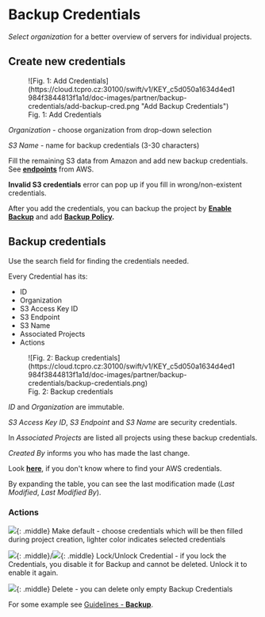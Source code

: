 
# **Backup Credentials**

*Select organization* for a better overview of servers for individual projects.

## **Create new credentials**

<figure markdown>
  ![Fig. 1: Add Credentials](https://cloud.tcpro.cz:30100/swift/v1/KEY_c5d050a1634d4ed1984f3844813f1a1d/doc-images/partner/backup-credentials/add-backup-cred.png "Add Backup Credentials")
  <figcaption>Fig. 1: Add Credentials</figcaption>
</figure>


*Organization* - choose organization from drop-down selection

*S3 Name* - name for backup credentials (3-30 characters)

Fill the remaining S3 data from Amazon and add new backup credentials. See [**endpoints**](https://docs.aws.amazon.com/general/latest/gr/s3.html) from AWS.

**Invalid S3 credentials** error can pop up if you fill in wrong/non-existent credentials.

After you add the credentials, you can backup the project by [**Enable Backup**](../projects/project-details-k8s#enabledisable-backup) and add [**Backup** **Policy**](../projects/project-details-k8s#backup-policy)**.**

## **Backup credentials**

Use the search field for finding the credentials needed.

Every Credential has its:

* ID
* Organization
* S3 Access Key ID
* S3 Endpoint
* S3 Name
* Associated Projects
* Actions

<figure markdown>
  ![Fig. 2: Backup credentials](https://cloud.tcpro.cz:30100/swift/v1/KEY_c5d050a1634d4ed1984f3844813f1a1d/doc-images/partner/backup-credentials/backup-credentials.png)
  <figcaption>Fig. 2: Backup credentials</figcaption>
</figure>


*ID* and *Organization* are immutable.

*S3 Access Key ID*, *S3 Endpoint* and *S3 Name* are security credentials.

In *Associated Projects* are listed all projects using these backup credentials.

*Created By* informs you who has made the last change.

Look [**here**](../../guidelines/create-credentials/where-to-find-credentials#aws), if you don't know where to find your AWS credentials.

By expanding the table, you can see the last modification made (*Last Modified*, *Last Modified By*).

### **Actions**

![](https://cloud.tcpro.cz:30100/swift/v1/KEY_c5d050a1634d4ed1984f3844813f1a1d/doc-images/icons/make-default.png){: .middle} Make default - choose credentials which will be then filled during project creation, lighter color indicates selected credentials

![](https://cloud.tcpro.cz:30100/swift/v1/KEY_c5d050a1634d4ed1984f3844813f1a1d/doc-images/icons/lock.png){: .middle}/![](https://cloud.tcpro.cz:30100/swift/v1/KEY_c5d050a1634d4ed1984f3844813f1a1d/doc-images/icons/unlock.png){: .middle} Lock/Unlock Credential - if you lock the Credentials, you disable it for Backup and cannot be deleted. Unlock it to enable it again.

![](https://cloud.tcpro.cz:30100/swift/v1/KEY_c5d050a1634d4ed1984f3844813f1a1d/doc-images/icons/delete.png){: .middle} Delete - you can delete only empty Backup Credentials


For some example see [Guidelines - **Backup**](../../guidelines/backup-monitoring-lock-reboot/#enabledisable-backup).

